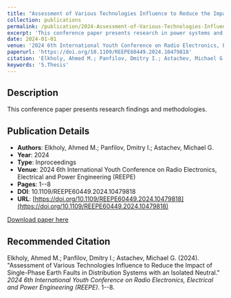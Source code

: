 ```yaml
---
title: "Assessment of Various Technologies Influence to Reduce the Impact of Single-Phase Earth Faults in Distribution Systems with an Isolated Neutral"
collection: publications
permalink: /publication/2024-Assessment-of-Various-Technologies-Influence-to-Reduce-the-I
excerpt: 'This conference paper presents research in power systems and electrical engineering.'
date: 2024-01-01
venue: '2024 6th International Youth Conference on Radio Electronics, Electrical and Power Engineering (REEPE)'
paperurl: 'https://doi.org/10.1109/REEPE60449.2024.10479818'
citation: 'Elkholy, Ahmed M.; Panfilov, Dmitry I.; Astachev, Michael G. (2024). "Assessment of Various Technologies Influence to Reduce the Impact of Single-Phase Earth Faults in Distribution Systems with an Isolated Neutral." <i>2024 6th International Youth Conference on Radio Electronics, Electrical and Power Engineering (REEPE)</i>. 1--8.'
keywords: '5.Thesis'
---
```


## Description

This conference paper presents research findings and methodologies.

## Publication Details

- **Authors**: Elkholy, Ahmed M.; Panfilov, Dmitry I.; Astachev, Michael G.
- **Year**: 2024
- **Type**: Inproceedings
- **Venue**: 2024 6th International Youth Conference on Radio Electronics, Electrical and Power Engineering (REEPE)
- **Pages**: 1--8
- **DOI**: 10.1109/REEPE60449.2024.10479818
- **URL**: [https://doi.org/10.1109/REEPE60449.2024.10479818](https://doi.org/10.1109/REEPE60449.2024.10479818)

[Download paper here](https://doi.org/10.1109/REEPE60449.2024.10479818)

## Recommended Citation

Elkholy, Ahmed M.; Panfilov, Dmitry I.; Astachev, Michael G. (2024). "Assessment of Various Technologies Influence to Reduce the Impact of Single-Phase Earth Faults in Distribution Systems with an Isolated Neutral." <i>2024 6th International Youth Conference on Radio Electronics, Electrical and Power Engineering (REEPE)</i>. 1--8.
